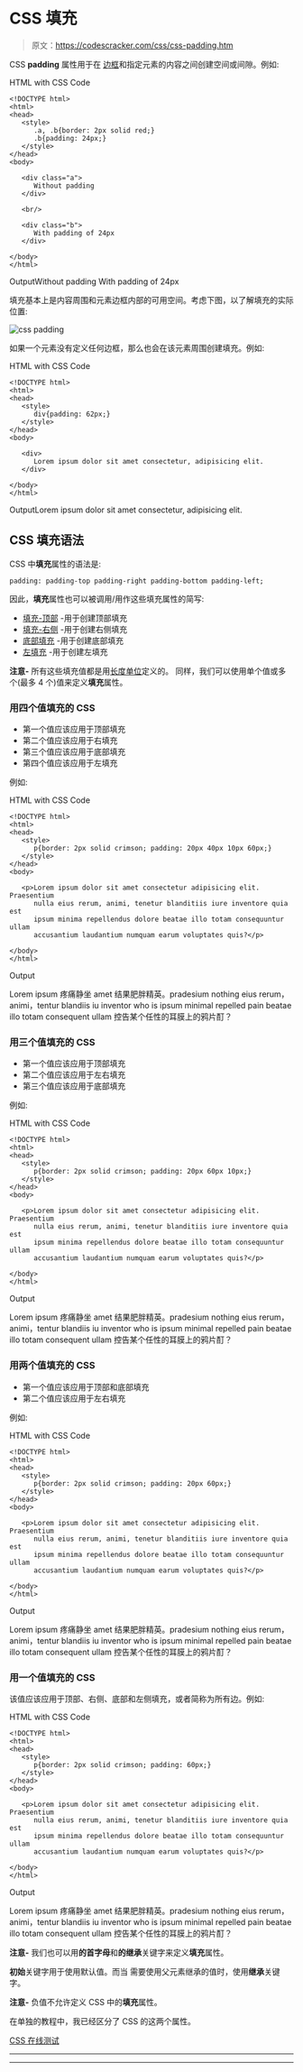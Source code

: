 # CSS 填充

> 原文：<https://codescracker.com/css/css-padding.htm>

CSS **padding** 属性用于在 [边框](/css/css-border.htm)和指定元素的内容之间创建空间或间隙。例如:

HTML with CSS Code

```
<!DOCTYPE html>
<html>
<head>
   <style>
      .a, .b{border: 2px solid red;}
      .b{padding: 24px;}
   </style>
</head>
<body>

   <div class="a">
      Without padding
   </div>

   <br/>

   <div class="b">
      With padding of 24px
   </div>

</body>
</html>
```

OutputWithout padding
With padding of 24px

填充基本上是内容周围和元素边框内部的可用空间。考虑下图，以了解填充的实际位置:

![css padding](img/3224bfee6ec4cb0bfcbce804d8e23182.png)

如果一个元素没有定义任何边框，那么也会在该元素周围创建填充。例如:

HTML with CSS Code

```
<!DOCTYPE html>
<html>
<head>
   <style>
      div{padding: 62px;}
   </style>
</head>
<body>

   <div>
      Lorem ipsum dolor sit amet consectetur, adipisicing elit.
   </div>

</body>
</html>
```

OutputLorem ipsum dolor sit amet consectetur, adipisicing elit.

## CSS 填充语法

CSS 中**填充**属性的语法是:

```
padding: padding-top padding-right padding-bottom padding-left;
```

因此，**填充**属性也可以被调用/用作这些填充属性的简写:

*   [填充-顶部](/css/css-padding-top.htm) -用于创建顶部填充
*   [填充-右侧](/css/css-padding-right.htm) -用于创建右侧填充
*   [底部填充](/css/css-padding-bottom.htm) -用于创建底部填充
*   [左填充](/css/css-padding-left.htm) -用于创建左填充

**注意-** 所有这些填充值都是用[长度单位](/css/css-length-units.htm)定义的。 同样，我们可以使用单个值或多个(最多 4 个)值来定义**填充**属性。

### 用四个值填充的 CSS

*   第一个值应该应用于顶部填充
*   第二个值应该应用于右填充
*   第三个值应该应用于底部填充
*   第四个值应该应用于左填充

例如:

HTML with CSS Code

```
<!DOCTYPE html>
<html>
<head>
   <style>
      p{border: 2px solid crimson; padding: 20px 40px 10px 60px;}
   </style>
</head>
<body>

   <p>Lorem ipsum dolor sit amet consectetur adipisicing elit. Praesentium
      nulla eius rerum, animi, tenetur blanditiis iure inventore quia est
      ipsum minima repellendus dolore beatae illo totam consequuntur ullam
      accusantium laudantium numquam earum voluptates quis?</p>

</body>
</html>
```

Output

Lorem ipsum 疼痛静坐 amet 结果肥胖精英。pradesium nothing eius rerum，animi，tentur blandiis iu inventor who is ipsum minimal repelled pain beatae illo totam consequent ullam 控告某个任性的耳膜上的鸦片酊？

### 用三个值填充的 CSS

*   第一个值应该应用于顶部填充
*   第二个值应该应用于左右填充
*   第三个值应该应用于底部填充

例如:

HTML with CSS Code

```
<!DOCTYPE html>
<html>
<head>
   <style>
      p{border: 2px solid crimson; padding: 20px 60px 10px;}
   </style>
</head>
<body>

   <p>Lorem ipsum dolor sit amet consectetur adipisicing elit. Praesentium
      nulla eius rerum, animi, tenetur blanditiis iure inventore quia est
      ipsum minima repellendus dolore beatae illo totam consequuntur ullam
      accusantium laudantium numquam earum voluptates quis?</p>

</body>
</html>
```

Output

Lorem ipsum 疼痛静坐 amet 结果肥胖精英。pradesium nothing eius rerum，animi，tentur blandiis iu inventor who is ipsum minimal repelled pain beatae illo totam consequent ullam 控告某个任性的耳膜上的鸦片酊？

### 用两个值填充的 CSS

*   第一个值应该应用于顶部和底部填充
*   第二个值应该应用于左右填充

例如:

HTML with CSS Code

```
<!DOCTYPE html>
<html>
<head>
   <style>
      p{border: 2px solid crimson; padding: 20px 60px;}
   </style>
</head>
<body>

   <p>Lorem ipsum dolor sit amet consectetur adipisicing elit. Praesentium
      nulla eius rerum, animi, tenetur blanditiis iure inventore quia est
      ipsum minima repellendus dolore beatae illo totam consequuntur ullam
      accusantium laudantium numquam earum voluptates quis?</p>

</body>
</html>
```

Output

Lorem ipsum 疼痛静坐 amet 结果肥胖精英。pradesium nothing eius rerum，animi，tentur blandiis iu inventor who is ipsum minimal repelled pain beatae illo totam consequent ullam 控告某个任性的耳膜上的鸦片酊？

### 用一个值填充的 CSS

该值应该应用于顶部、右侧、底部和左侧填充，或者简称为所有边。例如:

HTML with CSS Code

```
<!DOCTYPE html>
<html>
<head>
   <style>
      p{border: 2px solid crimson; padding: 60px;}
   </style>
</head>
<body>

   <p>Lorem ipsum dolor sit amet consectetur adipisicing elit. Praesentium
      nulla eius rerum, animi, tenetur blanditiis iure inventore quia est
      ipsum minima repellendus dolore beatae illo totam consequuntur ullam
      accusantium laudantium numquam earum voluptates quis?</p>

</body>
</html>
```

Output

Lorem ipsum 疼痛静坐 amet 结果肥胖精英。pradesium nothing eius rerum，animi，tentur blandiis iu inventor who is ipsum minimal repelled pain beatae illo totam consequent ullam 控告某个任性的耳膜上的鸦片酊？

**注意-** 我们也可以用**的首字母**和**的继承**关键字来定义**填充**属性。

**初始**关键字用于使用默认值。而当 需要使用父元素继承的值时，使用**继承**关键字。

**注意-** 负值不允许定义 CSS 中的**填充**属性。

在单独的教程中，我已经区分了 CSS 的这两个属性。

[CSS 在线测试](/exam/showtest.php?subid=5)

* * *

* * *